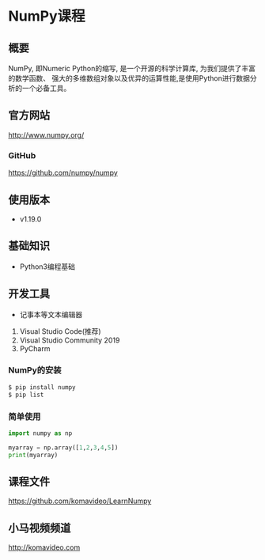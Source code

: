 NumPy课程
=========

## 概要

NumPy, 即Numeric Python的缩写, 是一个开源的科学计算库, 为我们提供了丰富的数学函数、
强大的多维数组对象以及优异的运算性能,是使用Python进行数据分析的一个必备工具。

## 官方网站

http://www.numpy.org/

### GitHub

https://github.com/numpy/numpy

## 使用版本

+ v1.19.0

## 基础知识

+ Python3编程基础

## 开发工具

* 记事本等文本编辑器
 1. Visual Studio Code(推荐)
 2. Visual Studio Community 2019
 3. PyCharm

### NumPy的安装

~~~bash
$ pip install numpy
$ pip list
~~~

### 简单使用

~~~python
import numpy as np

myarray = np.array([1,2,3,4,5])
print(myarray)
~~~

## 课程文件

https://github.com/komavideo/LearnNumpy

## 小马视频频道

http://komavideo.com
